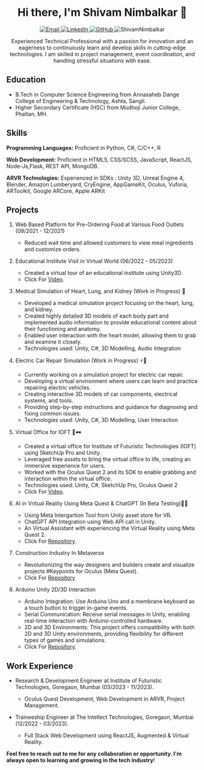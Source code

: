 <h1 align="center">Hi there, I'm Shivam Nimbalkar 👋</h1>

<p align="center">
  <a href="mailto:shivamnimbalkar3901@gmail.com">
    <img src="https://img.shields.io/badge/Email-Contact%20Me-blue" alt="Email">
  </a>
  <a href="https://www.linkedin.com/in/shivamnimbalkar">
    <img src="https://img.shields.io/badge/LinkedIn-Connect-blue" alt="LinkedIn">
  </a>
  <a href="https://github.com/ShivamNimbalkar">
    <img src="https://img.shields.io/badge/GitHub-Follow%20Me-lightgrey" alt="GitHub">
  </a>
<a> <img src="https://komarev.com/ghpvc/?username=ShivamNimmbalkar&label=Profile%20views&color=0e75b6&style=flat" alt="ShivamNimbalkar"/> </a>
</p>

<p align="center">Experienced Technical Professional with a passion for innovation and an eagerness to continuously learn and develop skills in cutting-edge technologies. I am skilled in project management, event coordination, and handling stressful situations with ease. </p>



## Education
- B.Tech in Computer Science Engineering from Annasaheb Dange College of Engineering & Technology, Ashta, Sangli.
- Higher Secondary Certificate (HSC) from Mudhoji Junior College, Phaltan, MH.

## Skills
 **Programming Languages:** 
 Proficient in Python, C#, C/C++, R

**Web Development:** 
Proficient in HTML5, CSS/SCSS, JavaScript, ReactJS, Node-Js,Flask, REST API, MongoDB.

**ARVR Technologies:** 
Experienced in SDKs : Unity 3D, Unreal Engine 4, Blender, Amazon Lumberyard, CryEngine, AppGameKit, Oculus, Vuforia,
ARToolkit, Google ARCore, Apple ARKit


## Projects
1. Web Based Platform for Pre-Ordering Food at Various Food Outlets (09/2021 - 12/2021)
   - Reduced wait time and allowed customers to view meal ingredients and customize orders.

2. Educational Institute Visit in Virtual World (06/2022 - 05/2023)
   - Created a virtual tour of an educational institute using Unity3D.
   - Click For [Video](https://drive.google.com/file/d/16W3ZxAO6ey_VryaKu89jh_FALCW3kwxK/view?usp=drive_link).

3. Medical Simulation of Heart, Lung, and Kidney (Work in Progress) 🏥
   - Developed a medical simulation project focusing on the heart, lung, and kidney.
   - Created highly detailed 3D models of each body part and implemented audio information to provide educational content about their functioning and anatomy.
   - Enabled user interaction with the heart model, allowing them to grab and examine it closely.
   - Technologies used: Unity, C#, 3D Modelling, Audio Integration

4. Electric Car Repair Simulation (Work in Progress) ⚡🚗
   - Currently working on a simulation project for electric car repair.
   - Developing a virtual environment where users can learn and practice repairing electric vehicles.
   - Creating interactive 3D models of car components, electrical systems, and tools.
   - Providing step-by-step instructions and guidance for diagnosing and fixing common issues.
   - Technologies used: Unity, C#, 3D Modelling, User Interaction

5. Virtual Office for IOFT 🏢🕶️
   - Created a virtual office for Institute of Futuristic Technologies (IOFT) using SketchUp Pro and Unity.
   - Leveraged free assets to bring the virtual office to life, creating an immersive experience for users.
   - Worked with the Oculus Quest 2 and its SDK to enable grabbing and interaction within the virtual office.
   - Technologies used: Unity, C#, SketchUp Pro, Oculus Quest 2
   - Click For [Video](https://www.linkedin.com/posts/shivamnimbalkar_virtualreality-oculusquest2-sketchuppro-activity-7060670929516826624-ODbk?utm_source=share&utm_medium=member_desktop).

6. AI in Vritual Reality Using Meta Quest & ChatGPT (In Beta Testing)🤖🧠
   - Using Meta Intergartion Tool from Unity asset store for VR.
   - ChatGPT API Integration using Web API call in Unity.
   - An Virtual Assistant with experiencing the Virtual Reality using Meta Quest 2.
   - Click For [Repository](https://github.com/ShivamNimbalkar/AI_IN_Metaverse).
     
7. Construction Industry In Metaverse
   - Revolutionizing the way designers and builders create and visualize projects #Keypoints for Oculus (Meta Quest).
   - Click For [Repository](https://github.com/ShivamNimbalkar/Construction-Industry-In-Metaverse)


9. Arduino Unity 2D/3D Interaction
    - Arduino Integration: Use Arduino Uno and a membrane keyboard as a touch button to trigger in-game events.
    - Serial Communication: Receive serial messages in Unity, enabling real-time interaction with Arduino-controlled hardware.
    - 2D and 3D Environments: This project offers compatibility with both 2D and 3D Unity environments, providing flexibility for different types of games and simulations.
    - Click For [Repository](https://github.com/ShivamNimbalkar/Arduino-Unity-2D-3D-Interaction).

   
## Work Experience


- Research & Development Engineer at Institute of Futuristic Technologies, Goregaon, Mumbai (03/2023 - 11/2023).
  - Oculus Quest Development, Web Development in ARVR, Project Management.

- Traineeship Engineer at The Intellect Technologies, Goregaon, Mumbai (12/2022 - 03/2023).
  - Full Stack Web Development using ReactJS, Augmented & Virtual Reality.

<!---## Training Experience

- Conducted a 3-day training program on AR/VR at Modern College, Pune  (17th August 2023 - 19th August 2023).
  - Provided in-depth training on Augmented & Virtual Reality concepts, technologies, and practical applications.   

- Conducted a 6-day STTP on AR/VR/IOT at Dr.Daulatrao Aher College of Engineering, Karad. (07th Aug 2023 - 12th Aug 2023).
  - Explored core concepts of AR/VR/IOT, with a focus on Meta Quest Development.
  - Led  on Oculus, resulting in an appreciation letteprojects basedr from HOD CSE Prof.Shital Kakde.
  - Total 28 students and all faculty Members from CSE Dept. attended the training. 

- Conducted a 21-day training program on AR/VR and React JS at Thakur Polytechnique, Kandivali (12th June 2023 - 1st July 2023).
  - Provided in-depth training on Augmented & Virtual Reality concepts, technologies, and practical applications.
  - Conducted hands-on workshops on React JS, covering web development with a focus on front-end frameworks.

- Conducted a 2-day workshop on VR at MIT Alandi (26th May 2023 - 27th May 2023).
  - Explored Virtual Reality technologies and applications in various fields.

- Web development using React JS at I²IT Pune (1st March 2023 - 4th March 2023).
  - Add-on course focused on ReactJS for third-year students.
  - Covered basic React concepts, hooks (useState and useEffect), API keys, forms, and routing using react-router-dom.
  -  Introduced Next.js on the last day with a demo project.
  -  Encouraged students to brainstorm mini project ideas for practical application
    
## Achievements
- Appreciation letter for conducting a 4-day workshop in React JS. (03/2023)
  - Conducted an interactive workshop on React JS at I²IT Pune.

- Appreciation letter for conducting  6-day STTP in AR/VR/IOT. (12th August 2023)
  - Conducted an interactive workshop on AR/VR/IOT at Dr.Daulatrao Aher College of Engineering, Karad.--->

**Feel free to reach out to me for any collaboration or opportunity. I'm always open to learning and growing in the tech industry**!
</body>
</html>
